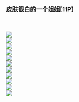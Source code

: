 <h3>皮肤很白的一个姐姐[11P]</h3><br><div ><br /><img src='https://23img.com/i/2022/08/17/r29fb8.jpg'><br /><img src='https://23img.com/i/2022/08/17/r29nkw.jpg'><br /><img src='https://23img.com/i/2022/08/17/r2a3iy.jpg'><br /><img src='https://23img.com/i/2022/08/17/r2af55.jpg'><br /><img src='https://23img.com/i/2022/08/17/r2aw3o.jpg'><br /><img src='https://23img.com/i/2022/08/17/r2bf2b.jpg'><br /><img src='https://23img.com/i/2022/08/17/r2bxss.jpg'><br /><img src='https://23img.com/i/2022/08/17/r2ccha.jpg'><br /><img src='https://23img.com/i/2022/08/17/r2d4fx.jpg'><br /><img src='https://23img.com/i/2022/08/17/r2d7m7.jpg'><br /><img src='https://23img.com/i/2022/08/17/r2du4m.jpg'><br />
        </div><br>